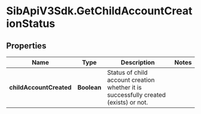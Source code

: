 # SibApiV3Sdk.GetChildAccountCreationStatus

## Properties
Name | Type | Description | Notes
------------ | ------------- | ------------- | -------------
**childAccountCreated** | **Boolean** | Status of child account creation whether it is successfully created (exists) or not. | 


